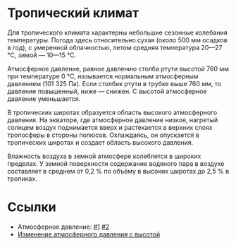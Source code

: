 # Тропический климат

Для тропического климата характерны небольшие сезонные колебания температуры.
Погода здесь относительно сухая (около 500 мм осадков в год), с умеренной облачностью, летом средняя температура 20—27 °С, зимой — 10—15 °С.

Атмосферное давление, равное давлению столба ртути высотой 760 мм при температуре 0 °C, называется нормальным атмосферным давлением (101 325 Па).
Если столбик ртути в трубке выше 760 мм, то давление повышенный, ниже — снижен.
С высотой атмосферное давление уменьшается.

В тропических широтах образуется область высокого атмосферного давления.
На экваторе, где атмосферное давление низкое, нагретый солнцем воздух поднимается вверх и растекается в верхних слоях тропосферы в стороны полюсов.
Охлаждаясь, он опускается в тропических широтах и создает область высокого давления.

Влажность воздуха в земной атмосфере колеблется в широких пределах.
У земной поверхности содержание водяного пара в воздухе составляет в среднем от 0,2 % по объёму в высоких широтах до 2,5 % в тропиках. 

# Ссылки

- Атмосферное давление: [#1](https://www.calc.ru/Atmosfernoye-Davleniye.html) [#2](http://schooled.ru/textbook/geography/6klas_2/33.html)
- [Изменение атмосферного давления с высотой](https://cf.ppt-online.org/files/slide/9/9QiKFrc71EHGVdDTqNPUovsbu4WOakM3Rw2yYj/slide-26.jpg)
